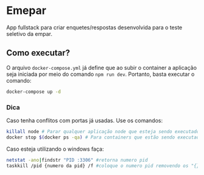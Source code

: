 # Emepar

App fullstack para criar enquetes/respostas desenvolvida para o teste seletivo da empar.

## Como executar?

O arquivo `docker-compose.yml` já define que ao subir o container a aplicação seja iniciada por meio do comando `npm run dev`. Portanto, basta executar o comando:

```bash
docker-compose up -d
```

### Dica

Caso tenha conflitos com portas já usadas. Use os comandos:

```bash
killall node # Parar qualquer aplicação node que esteja sendo executados na máquina!
docker stop $(docker ps -qa) # Para containers que estão sendo executados!
```

Caso esteja utilizando o windows faça:
```bash
netstat -ano|findstr "PID :3306" #retorna numero pid
taskkill /pid {numero da pid} /f #coloque o numero pid removendo os "{}"
```